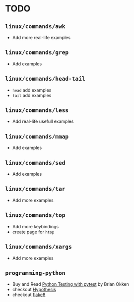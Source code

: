 # TODO

## `linux/commands/awk`
* Add more real-life examples
## `linux/commands/grep`
* Add examples
## `linux/commands/head-tail`
* `head` add examples
* `tail` add examples
## `linux/commands/less`
* Add real-life usefull examples
## `linux/commands/mmap`
* Add examples
## `linux/commands/sed`
* Add examples
## `linux/commands/tar`
* Add more examples
## `linux/commands/top`
* Add more keybindings
* create page for `htop`
## `linux/commands/xargs`
* Add more examples
## `programming-python`
* Buy and Read [Python Testing with pytest](https://pragprog.com/book/bopytest/python-testing-with-pytest) by Brian Okken
* checkout [Hypothesis](https://hypothesis.readthedocs.io/en/latest/)
* checkout [flake8](https://pypi.org/project/flake8/)